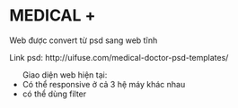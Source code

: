 # MEDICAL +

<p>Web được convert từ psd sang web tĩnh </p>
<p>Link psd: http://uifuse.com/medical-doctor-psd-templates/ </p>

<ul>Giao diện web hiện tại:
  <li>Có thể responsive ở cả 3 hệ máy khác nhau</li>
  <li>có thể dùng filter</li>
</ul>
